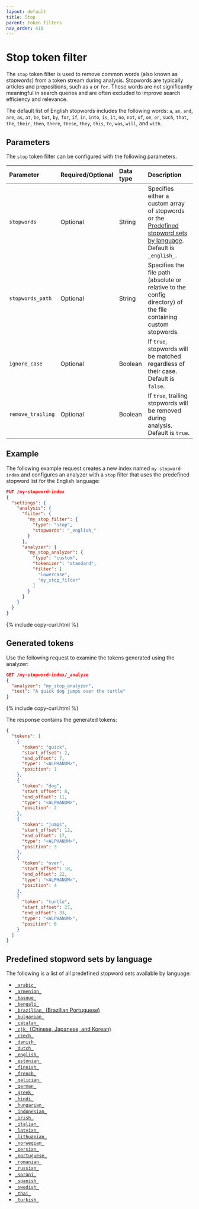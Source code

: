 ```yaml
---
layout: default
title: Stop
parent: Token filters
nav_order: 410
---
```


# Stop token filter

The `stop` token filter is used to remove common words (also known as _stopwords_) from a token stream during analysis. Stopwords are typically articles and prepositions, such as `a` or `for`. These words are not significantly meaningful in search queries and are often excluded to improve search efficiency and relevance. 

The default list of English stopwords includes the following words: `a`, `an`, `and`, `are`, `as`, `at`, `be`, `but`, `by`, `for`, `if`, `in`, `into`, `is`, `it`, `no`, `not`, `of`, `on`, `or`, `such`, `that`, `the`, `their`, `then`, `there`, `these`, `they`, `this`, `to`, `was`, `will`, and `with`. 

## Parameters

The `stop` token filter can be configured with the following parameters.

Parameter | Required/Optional | Data type | Description
:--- | :--- | :--- | :--- 
`stopwords` | Optional | String | Specifies either a custom array of stopwords or the [Predefined stopword sets by language](#predefined-stopword-sets-by-language). Default is `_english_`.
`stopwords_path` | Optional | String | Specifies the file path (absolute or relative to the config directory) of the file containing custom stopwords.
`ignore_case` | Optional | Boolean | If `true`, stopwords will be matched regardless of their case. Default is `false`.
`remove_trailing` | Optional | Boolean | If `true`, trailing stopwords will be removed during analysis. Default is `true`.

## Example

The following example request creates a new index named `my-stopword-index` and configures an analyzer with a `stop` filter that uses the predefined stopword list for the English language:

```json
PUT /my-stopword-index
{
  "settings": {
    "analysis": {
      "filter": {
        "my_stop_filter": {
          "type": "stop",
          "stopwords": "_english_"
        }
      },
      "analyzer": {
        "my_stop_analyzer": {
          "type": "custom",
          "tokenizer": "standard",
          "filter": [
            "lowercase",
            "my_stop_filter"
          ]
        }
      }
    }
  }
}
```
{% include copy-curl.html %}

## Generated tokens

Use the following request to examine the tokens generated using the analyzer:

```json
GET /my-stopword-index/_analyze
{
  "analyzer": "my_stop_analyzer",
  "text": "A quick dog jumps over the turtle"
}
```
{% include copy-curl.html %}

The response contains the generated tokens:

```json
{
  "tokens": [
    {
      "token": "quick",
      "start_offset": 2,
      "end_offset": 7,
      "type": "<ALPHANUM>",
      "position": 1
    },
    {
      "token": "dog",
      "start_offset": 8,
      "end_offset": 11,
      "type": "<ALPHANUM>",
      "position": 2
    },
    {
      "token": "jumps",
      "start_offset": 12,
      "end_offset": 17,
      "type": "<ALPHANUM>",
      "position": 3
    },
    {
      "token": "over",
      "start_offset": 18,
      "end_offset": 22,
      "type": "<ALPHANUM>",
      "position": 4
    },
    {
      "token": "turtle",
      "start_offset": 27,
      "end_offset": 33,
      "type": "<ALPHANUM>",
      "position": 6
    }
  ]
}
```

## Predefined stopword sets by language

The following is a list of all predefined stopword sets available by language:

- [`_arabic_`](https://github.com/apache/lucene/blob/main/lucene/analysis/common/src/resources/org/apache/lucene/analysis/ar/stopwords.txt)
- [`_armenian_`](https://github.com/apache/lucene/blob/main/lucene/analysis/common/src/resources/org/apache/lucene/analysis/hy/stopwords.txt)
- [`_basque_`](https://github.com/apache/lucene/blob/main/lucene/analysis/common/src/resources/org/apache/lucene/analysis/eu/stopwords.txt)
- [`_bengali_`](https://github.com/apache/lucene/blob/main/lucene/analysis/common/src/resources/org/apache/lucene/analysis/bn/stopwords.txt)
- [`_brazilian_` (Brazilian Portuguese)](https://github.com/apache/lucene/blob/main/lucene/analysis/common/src/resources/org/apache/lucene/analysis/br/stopwords.txt) 
- [`_bulgarian_`](https://github.com/apache/lucene/blob/main/lucene/analysis/common/src/resources/org/apache/lucene/analysis/bg/stopwords.txt)
- [`_catalan_`](https://github.com/apache/lucene/blob/main/lucene/analysis/common/src/resources/org/apache/lucene/analysis/ca/stopwords.txt)
- [`_cjk_` (Chinese, Japanese, and Korean)](https://github.com/apache/lucene/blob/main/lucene/analysis/common/src/resources/org/apache/lucene/analysis/cjk/stopwords.txt)
- [`_czech_`](https://github.com/apache/lucene/blob/main/lucene/analysis/common/src/resources/org/apache/lucene/analysis/cz/stopwords.txt)
- [`_danish_`](https://github.com/apache/lucene/blob/main/lucene/analysis/common/src/resources/org/apache/lucene/analysis/snowball/danish_stop.txt)
- [`_dutch_`](https://github.com/apache/lucene/blob/main/lucene/analysis/common/src/resources/org/apache/lucene/analysis/snowball/dutch_stop.txt)
- [`_english_`](https://github.com/apache/lucene/blob/main/lucene/analysis/common/src/java/org/apache/lucene/analysis/en/EnglishAnalyzer.java#L48)
- [`_estonian_`](https://github.com/apache/lucene/blob/main/lucene/analysis/common/src/resources/org/apache/lucene/analysis/et/stopwords.txt)
- [`_finnish_`](https://github.com/apache/lucene/blob/main/lucene/analysis/common/src/resources/org/apache/lucene/analysis/snowball/finnish_stop.txt)
- [`_french_`](https://github.com/apache/lucene/blob/main/lucene/analysis/common/src/resources/org/apache/lucene/analysis/snowball/french_stop.txt)
- [`_galician_`](https://github.com/apache/lucene/blob/main/lucene/analysis/common/src/resources/org/apache/lucene/analysis/gl/stopwords.txt)
- [`_german_`](https://github.com/apache/lucene/blob/main/lucene/analysis/common/src/resources/org/apache/lucene/analysis/snowball/german_stop.txt)
- [`_greek_`](https://github.com/apache/lucene/blob/main/lucene/analysis/common/src/resources/org/apache/lucene/analysis/el/stopwords.txt)
- [`_hindi_`](https://github.com/apache/lucene/blob/main/lucene/analysis/common/src/resources/org/apache/lucene/analysis/hi/stopwords.txt)
- [`_hungarian_`](https://github.com/apache/lucene/blob/main/lucene/analysis/common/src/resources/org/apache/lucene/analysis/snowball/hungarian_stop.txt)
- [`_indonesian_`](https://github.com/apache/lucene/blob/main/lucene/analysis/common/src/resources/org/apache/lucene/analysis/id/stopwords.txt)
- [`_irish_`](https://github.com/apache/lucene/blob/main/lucene/analysis/common/src/resources/org/apache/lucene/analysis/ga/stopwords.txt)
- [`_italian_`](https://github.com/apache/lucene/blob/main/lucene/analysis/common/src/resources/org/apache/lucene/analysis/snowball/italian_stop.txt)
- [`_latvian_`](https://github.com/apache/lucene/blob/main/lucene/analysis/common/src/resources/org/apache/lucene/analysis/lv/stopwords.txt)
- [`_lithuanian_`](https://github.com/apache/lucene/blob/main/lucene/analysis/common/src/resources/org/apache/lucene/analysis/lt/stopwords.txt)
- [`_norwegian_`](https://github.com/apache/lucene/blob/main/lucene/analysis/common/src/resources/org/apache/lucene/analysis/snowball/norwegian_stop.txt)
- [`_persian_`](https://github.com/apache/lucene/blob/main/lucene/analysis/common/src/resources/org/apache/lucene/analysis/fa/stopwords.txt)
- [`_portuguese_`](https://github.com/apache/lucene/blob/main/lucene/analysis/common/src/resources/org/apache/lucene/analysis/snowball/portuguese_stop.txt)
- [`_romanian_`](https://github.com/apache/lucene/blob/main/lucene/analysis/common/src/resources/org/apache/lucene/analysis/ro/stopwords.txt)
- [`_russian_`](https://github.com/apache/lucene/blob/main/lucene/analysis/common/src/resources/org/apache/lucene/analysis/snowball/russian_stop.txt)
- [`_sorani_`](https://github.com/apache/lucene/blob/main/lucene/analysis/common/src/resources/org/apache/lucene/analysis/sr/stopwords.txt)
- [`_spanish_`](https://github.com/apache/lucene/blob/main/lucene/analysis/common/src/resources/org/apache/lucene/analysis/ckb/stopwords.txt)
- [`_swedish_`](https://github.com/apache/lucene/blob/main/lucene/analysis/common/src/resources/org/apache/lucene/analysis/snowball/swedish_stop.txt)
- [`_thai_`](https://github.com/apache/lucene/blob/main/lucene/analysis/common/src/resources/org/apache/lucene/analysis/th/stopwords.txt)
- [`_turkish_`](https://github.com/apache/lucene/blob/main/lucene/analysis/common/src/resources/org/apache/lucene/analysis/tr/stopwords.txt)